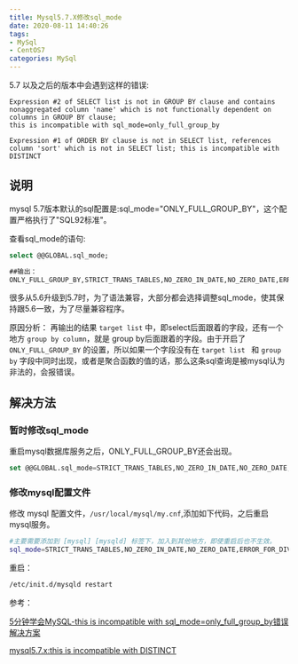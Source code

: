```yaml
---
title: Mysql5.7.X修改sql_mode
date: 2020-08-11 14:40:26
tags:
- MySql
- CentOS7
categories: MySql
---
```


5.7 以及之后的版本中会遇到这样的错误:

```
Expression #2 of SELECT list is not in GROUP BY clause and contains nonaggregated column 'name' which is not functionally dependent on columns in GROUP BY clause;
this is incompatible with sql_mode=only_full_group_by

Expression #1 of ORDER BY clause is not in SELECT list, references column 'sort' which is not in SELECT list; this is incompatible with DISTINCT
```

## 说明

mysql 5.7版本默认的sql配置是:sql_mode="ONLY_FULL_GROUP_BY"，这个配置严格执行了"SQL92标准"。

查看sql_mode的语句:

```sql
select @@GLOBAL.sql_mode;

##输出：
ONLY_FULL_GROUP_BY,STRICT_TRANS_TABLES,NO_ZERO_IN_DATE,NO_ZERO_DATE,ERROR_FOR_DIVISION_BY_ZERO,NO_AUTO_CREATE_USER,NO_ENGINE_SUBSTITUTION
```

很多从5.6升级到5.7时，为了语法兼容，大部分都会选择调整sql_mode，使其保持跟5.6一致，为了尽量兼容程序。

原因分析：
再输出的结果 `target list` 中，即select后面跟着的字段，还有一个地方 `group by column`，就是 group by后面跟着的字段。由于开启了 `ONLY_FULL_GROUP_BY` 的设置，所以如果一个字段没有在 `target list `
和 `group by` 字段中同时出现，或者是聚合函数的值的话，那么这条sql查询是被mysql认为非法的，会报错误。

## 解决方法

### 暂时修改sql_mode

重启mysql数据库服务之后，ONLY_FULL_GROUP_BY还会出现。

```sql
set @@GLOBAL.sql_mode=STRICT_TRANS_TABLES,NO_ZERO_IN_DATE,NO_ZERO_DATE,ERROR_FOR_DIVISION_BY_ZERO,NO_AUTO_CREATE_USER,NO_ENGINE_SUBSTITUTION
```

### 修改mysql配置文件

修改 mysql 配置文件，`/usr/local/mysql/my.cnf`,添加如下代码，之后重启mysql服务。

```sh
#主要需要添加到 [mysql] [mysqld] 标签下，加入到其他地方，即使重启后也不生效。
sql_mode=STRICT_TRANS_TABLES,NO_ZERO_IN_DATE,NO_ZERO_DATE,ERROR_FOR_DIVISION_BY_ZERO,NO_AUTO_CREATE_USER,NO_ENGINE_SUBSTITUTION
```

重启：

```sh
/etc/init.d/mysqld restart
```

参考：

[5分钟学会MySQL-this is incompatible with sql_mode=only_full_group_by错误解决方案](https://blog.csdn.net/qq_42175986/article/details/82384160)

[mysql5.7.x:this is incompatible with DISTINCT](https://blog.csdn.net/feinifi/article/details/54135310)
